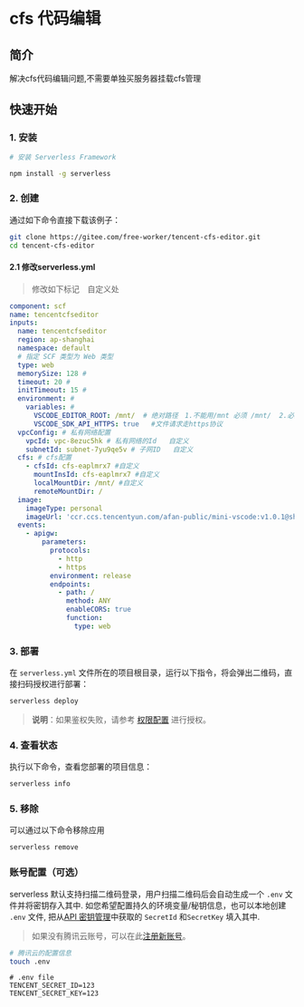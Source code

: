 # cfs 代码编辑


## 简介

解决cfs代码编辑问题,不需要单独买服务器挂载cfs管理

## 快速开始

### 1. 安装

```bash
# 安装 Serverless Framework

npm install -g serverless
```

### 2. 创建

通过如下命令直接下载该例子：

```bash
git clone https://gitee.com/free-worker/tencent-cfs-editor.git
cd tencent-cfs-editor
```
#### 2.1 修改serverless.yml
> 修改如下标记　自定义处
``` yaml
component: scf
name: tencentcfseditor
inputs:
  name: tencentcfseditor
  region: ap-shanghai
  namespace: default
  # 指定 SCF 类型为 Web 类型
  type: web
  memorySize: 128 # 
  timeout: 20 # 
  initTimeout: 15 # 
  environment: #  
    variables: # 
      VSCODE_EDITOR_ROOT: /mnt/  # 绝对路径　1.不能用/mnt 必须 /mnt/  2.必须localMountDir的子目录下   自定义
      VSCODE_SDK_API_HTTPS: true   #文件请求走https协议
  vpcConfig: # 私有网络配置
    vpcId: vpc-8ezuc5hk # 私有网络的Id   自定义
    subnetId: subnet-7yu9qe5v # 子网ID   自定义
  cfs: # cfs配置
    - cfsId: cfs-eaplmrx7 #自定义
      mountInsId: cfs-eaplmrx7 #自定义
      localMountDir: /mnt/ #自定义
      remoteMountDir: /
  image:
    imageType: personal
    imageUrl: 'ccr.ccs.tencentyun.com/afan-public/mini-vscode:v1.0.1@sha256:9d3d15e37f9923548dfa98c921e2dd71a31087be53c127915fe16c24a72ad448' 
  events:
    - apigw:
        parameters:
          protocols:
            - http
            - https
          environment: release
          endpoints:
            - path: /
              method: ANY
              enableCORS: true
              function:
                type: web
```


### 3. 部署

在 `serverless.yml` 文件所在的项目根目录，运行以下指令，将会弹出二维码，直接扫码授权进行部署：

```bash
serverless deploy
```

> **说明**：如果鉴权失败，请参考 [权限配置](https://cloud.tencent.com/document/product/1154/43006) 进行授权。

### 4. 查看状态

执行以下命令，查看您部署的项目信息：

```bash
serverless info
```

### 5. 移除

可以通过以下命令移除应用

```bash
serverless remove
```

### 账号配置（可选）

serverless 默认支持扫描二维码登录，用户扫描二维码后会自动生成一个 `.env` 文件并将密钥存入其中.
如您希望配置持久的环境变量/秘钥信息，也可以本地创建 `.env` 文件, 
把从[API 密钥管理](https://console.cloud.tencent.com/cam/capi)中获取的 `SecretId` 和`SecretKey` 填入其中.

> 如果没有腾讯云账号，可以在此[注册新账号](https://cloud.tencent.com/register)。

```bash
# 腾讯云的配置信息
touch .env
```

```
# .env file
TENCENT_SECRET_ID=123
TENCENT_SECRET_KEY=123
```

